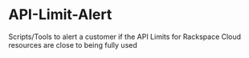 API-Limit-Alert
===============

Scripts/Tools to alert a customer if the API Limits for Rackspace Cloud resources are close to being fully used

